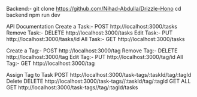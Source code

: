Backend:-
git clone https://github.com/Nihad-Abdulla/Drizzle-Hono
cd backend 
npm run dev


API Documentation
Create a Task:-
POST  http://localhost:3000/tasks
Remove Task:-
DELETE  http://localhost:3000/tasks
Edit Task:-
PUT  http://localhost:3000/tasks/id
All Task:-
GET  http://localhost:3000/tasks


Create a Tag:-
POST  http://localhost:3000/tag
Remove Tag:-
DELETE  http://localhost:3000/tag
Edit Tag:-
PUT  http://localhost:3000/tag/id
All Tag:-
GET  http://localhost:3000/tag


Assign Tag to Task
POST http://localhost:3000/task-tags/:taskId/tag/:tagId
Delete
DELETE http://localhost:3000/task-tags//:taskId/tag/:tagId
GET ALL
GET http://localhost:3000/task-tags//tag/:tagId/tasks
